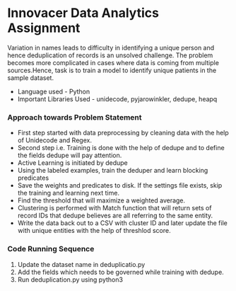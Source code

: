 # Innovacer Data Analytics Assignment #
Variation in names leads to difficulty in identifying a unique person and hence deduplication of records is an unsolved challenge. 
The problem becomes more complicated in cases where data is coming from multiple sources.Hence, task is to train a model to identify unique patients in the sample dataset.
* Language used -  Python
* Important Libraries Used - unidecode, pyjarowinkler, dedupe, heapq
### Approach towards Problem Statement ###
* First step started with data preprocessing by cleaning data with the help of Unidecode and Regex. 
* Second step i.e. Training is done with the help of dedupe and to define the fields dedupe will pay attention.
* Active Learning is initiated by dedupe
* Using the labeled examples, train the deduper and learn blocking predicates
* Save the weights and predicates to disk. If the settings file exists, skip  the training and learning next time.
* Find the threshold that will maximize a weighted average.
* Clustering is performed with Match function that will return sets of record IDs that dedupe believes are all referring to the same entity.
* Write the data back out to a CSV with cluster ID and later update the file with unique entities with the help of threshlod score.

###  Code Running Sequence ###
1. Update the dataset name in deduplicatio.py
2. Add the fields which needs to be governed while training with dedupe.
3. Run deduplication.py using python3
